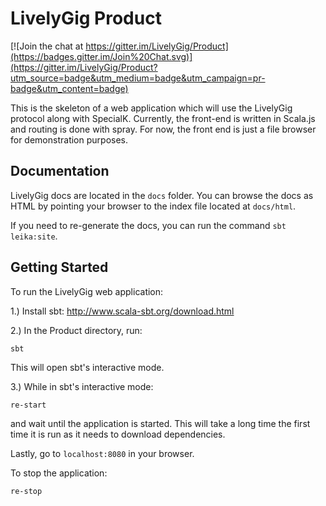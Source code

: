 # LivelyGig Product

[![Join the chat at https://gitter.im/LivelyGig/Product](https://badges.gitter.im/Join%20Chat.svg)](https://gitter.im/LivelyGig/Product?utm_source=badge&utm_medium=badge&utm_campaign=pr-badge&utm_content=badge)

This is the skeleton of a web application which will use the LivelyGig protocol along with SpecialK. Currently, the front-end is written in Scala.js and routing is done with spray. For now, the front end is just a file browser for demonstration purposes.

## Documentation

LivelyGig docs are located in the `docs` folder. You can browse the docs as HTML by pointing your browser to the index file located at `docs/html`.

If you need to re-generate the docs, you can run the command `sbt leika:site`.

## Getting Started

To run the LivelyGig web application:

1.) Install sbt: http://www.scala-sbt.org/download.html

2.) In the Product directory, run:
```
sbt
```
This will open sbt's interactive mode.

3.) While in sbt's interactive mode:
```
re-start
```
and wait until the application is started. This will take a long time the first time it is run as it needs to download dependencies.

Lastly, go to `localhost:8080` in your browser.

To stop the application:
```
re-stop
```


 
